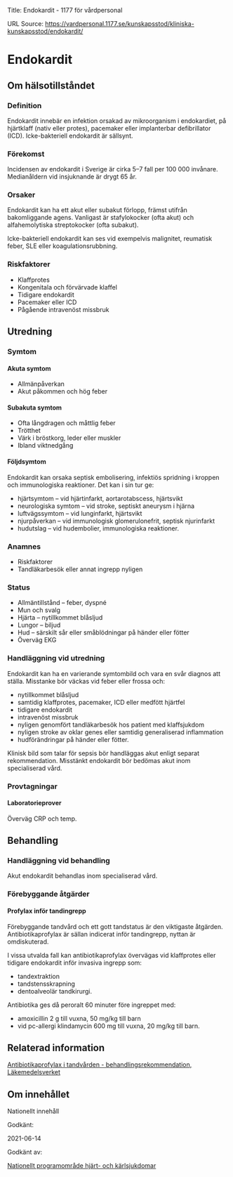 Title: Endokardit - 1177 för vårdpersonal

URL Source: https://vardpersonal.1177.se/kunskapsstod/kliniska-kunskapsstod/endokardit/

Endokardit
==========

Om hälsotillståndet
-------------------

### Definition

Endokardit innebär en infektion orsakad av mikroorganism i endokardiet, på hjärtklaff (nativ eller protes), pacemaker eller implanterbar defibrillator (ICD). Icke-bakteriell endokardit är sällsynt.

### Förekomst

Incidensen av endokardit i Sverige är cirka 5–7 fall per 100 000 invånare. Medianåldern vid insjuknande är drygt 65 år.

### Orsaker

Endokardit kan ha ett akut eller subakut förlopp, främst utifrån bakomliggande agens. Vanligast är stafylokocker (ofta akut) och alfahemolytiska streptokocker (ofta subakut).

Icke-bakteriell endokardit kan ses vid exempelvis malignitet, reumatisk feber, SLE eller koagulationsrubbning.

### Riskfaktorer

*   Klaffprotes
*   Kongenitala och förvärvade klaffel
*   Tidigare endokardit
*   Pacemaker eller ICD
*   Pågående intravenöst missbruk

Utredning
---------

### Symtom

#### Akuta symtom

*   Allmänpåverkan
*   Akut påkommen och hög feber

#### Subakuta symtom

*   Ofta långdragen och måttlig feber
*   Trötthet
*   Värk i bröstkorg, leder eller muskler
*   Ibland viktnedgång

#### Följdsymtom

Endokardit kan orsaka septisk embolisering, infektiös spridning i kroppen och immunologiska reaktioner. Det kan i sin tur ge:

*   hjärtsymtom – vid hjärtinfarkt, aortarotabscess, hjärtsvikt
*   neurologiska symtom – vid stroke, septiskt aneurysm i hjärna
*   luftvägssymtom – vid lunginfarkt, hjärtsvikt
*   njurpåverkan – vid immunologisk glomerulonefrit, septisk njurinfarkt
*   hudutslag – vid hudembolier, immunologiska reaktioner.

### Anamnes

*   Riskfaktorer
*   Tandläkarbesök eller annat ingrepp nyligen

### Status

*   Allmäntillstånd – feber, dyspné
*   Mun och svalg
*   Hjärta – nytillkommet blåsljud
*   Lungor – biljud
*   Hud – särskilt sår eller småblödningar på händer eller fötter
*   Överväg EKG

### Handläggning vid utredning

Endokardit kan ha en varierande symtombild och vara en svår diagnos att ställa. Misstanke bör väckas vid feber eller frossa och:

*   nytillkommet blåsljud
*   samtidig klaffprotes, pacemaker, ICD eller medfött hjärtfel
*   tidigare endokardit
*   intravenöst missbruk
*   nyligen genomfört tandläkarbesök hos patient med klaffsjukdom
*   nyligen stroke av oklar genes eller samtidig generaliserad inflammation
*   hudförändringar på händer eller fötter.

Klinisk bild som talar för sepsis bör handläggas akut enligt separat rekommendation. Misstänkt endokardit bör bedömas akut inom specialiserad vård.

### Provtagningar

#### Laboratorieprover

Överväg CRP och temp.

Behandling
----------

### Handläggning vid behandling

Akut endokardit behandlas inom specialiserad vård.

### Förebyggande åtgärder

#### Profylax inför tandingrepp

Förebyggande tandvård och ett gott tandstatus är den viktigaste åtgärden. Antibiotikaprofylax är sällan indicerat inför tandingrepp, nyttan är omdiskuterad.

I vissa utvalda fall kan antibiotikaprofylax övervägas vid klaffprotes eller tidigare endokardit inför invasiva ingrepp som:

*   tandextraktion
*   tandstensskrapning
*   dentoalveolär tandkirurgi.

Antibiotika ges då peroralt 60 minuter före ingreppet med:

*   amoxicillin 2 g till vuxna, 50 mg/kg till barn
*   vid pc-allergi klindamycin 600 mg till vuxna, 20 mg/kg till barn.

Relaterad information
---------------------

[Antibiotikaprofylax i tandvården - behandlings­rekommendation, Läkemedelsverket](https://www.lakemedelsverket.se/sv/behandling-och-forskrivning/behandlingsrekommendationer/sok-behandlingsrekommendationer/antibiotikaprofylax-i-tandvarden---behandlingsrekommendation#hmainbody1)

Om innehållet
-------------

Nationellt innehåll

Godkänt:

2021-06-14

Godkänt av:

[Nationellt programområde hjärt- och kärlsjukdomar](https://kunskapsstyrningvard.se/kunskapsstyrningvard/programomradenochsamverkansgrupper/nationellaprogramomraden/npohjartochkarlsjukdomar.56430.html)

